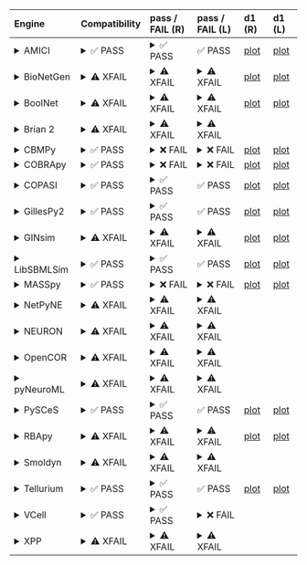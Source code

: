 | Engine                                                                                                                                     | Compatibility                                                                                                                                                                                                                                                                                  | pass / FAIL (R)                                                                                                                                                                                                                                                                                                                                                                                                                                                                                                                                                                                                                                                                                                                                                                                                                                                                                                                                           | pass / FAIL (L)                                                                                                                                                                                                                                                                                                                                                                                                                                                                                                                             | d1 (R)                                                   | d1 (L)                                                  |
|:-------------------------------------------------------------------------------------------------------------------------------------------|:-----------------------------------------------------------------------------------------------------------------------------------------------------------------------------------------------------------------------------------------------------------------------------------------------|:----------------------------------------------------------------------------------------------------------------------------------------------------------------------------------------------------------------------------------------------------------------------------------------------------------------------------------------------------------------------------------------------------------------------------------------------------------------------------------------------------------------------------------------------------------------------------------------------------------------------------------------------------------------------------------------------------------------------------------------------------------------------------------------------------------------------------------------------------------------------------------------------------------------------------------------------------------|:--------------------------------------------------------------------------------------------------------------------------------------------------------------------------------------------------------------------------------------------------------------------------------------------------------------------------------------------------------------------------------------------------------------------------------------------------------------------------------------------------------------------------------------------|:---------------------------------------------------------|:--------------------------------------------------------|
| <details><summary>AMICI</summary>https://docs.biosimulators.org/Biosimulators_AMICI/<br></details>                                         | <details><summary>&#9989; PASS</summary>The filenames '00001-sbml-l3v2.xml' and '00001-sbml-l3v2-sedml.xml' suggest the input files are SBML and SED-ML which is compatible with AMICI.<br><br>SED-ML and SBML are compatible with AMICI.</details>                                            | <details><summary>&#9989; PASS</summary><a href="https://api.biosimulations.org/runs/673f546b5a60072d20f7a387">view</a><br><a href="https://api.biosimulations.org/results/673f546b5a60072d20f7a387/download">download</a><br><a href="https://api.biosimulations.org/logs/673f546b5a60072d20f7a387?includeOutput=true">logs</a><br><br></details>                                                                                                                                                                                                                                                                                                                                                                                                                                                                                                                                                                                                        | &#9989; PASS                                                                                                                                                                                                                                                                                                                                                                                                                                                                                                                                | <a href="d1_plots_remote\amici_plot_1.pdf">plot</a>      | <a href="d1_plots_local\amici_plot_1.pdf">plot</a>      |
| <details><summary>BioNetGen</summary>https://docs.biosimulators.org/Biosimulators_BioNetGen/<br></details>                                 | <details><summary>&#9888; XFAIL</summary>EXPECTED FAIL<br><br>The filenames '00001-sbml-l3v2.xml' and '00001-sbml-l3v2-sedml.xml' suggest the input files are SBML and SED-ML which is not compatible with BioNetGen.<br><br>SED-ML and BNGL are compatible with BioNetGen.</details>          | <details><summary>&#9888; XFAIL</summary>EXPECTED FAIL<br><br><a href="https://api.biosimulations.org/runs/673f546fb678b3883bb9015b">view</a><br><a href="https://api.biosimulations.org/results/673f546fb678b3883bb9015b/download">download</a><br><a href="https://api.biosimulations.org/logs/673f546fb678b3883bb9015b?includeOutput=true">logs</a><br><br>ERROR MESSAGE:<br>The COMBINE/OMEX did not execute successfully:<br><br>  The SED document did not execute successfully:<br>  <br>    Language for model `model_1` is not supported.<br>      - Model language `urn:sedml:language:sbml` is not supported. Models must be in BNGL format (e.g., `sed:model/@language` must match `^urn:sedml:language:bngl(\.$)` such as `urn:sedml:language:bngl`).<br><br>ERROR TYPE:<br>CombineArchiveExecutionError</details>                                                                                                                           | <details><summary>&#9888; XFAIL</summary>EXPECTED FAIL<br><br>ERROR MESSAGE:<br>The COMBINE/OMEX did not execute successfully:<br><br>  The SED document did not execute successfully:<br>  <br>    Language for model `model_1` is not supported.<br>      - Model language `urn:sedml:language:sbml` is not supported. Models must be in BNGL format (e.g., `sed:model/@language` must match `^urn:sedml:language:bngl(\.$)` such as `urn:sedml:language:bngl`).<br><br>ERROR TYPE:<br>CombineArchiveExecutionError</details>             | <a href="d1_plots_remote\bionetgen_plot_1.pdf">plot</a>  | <a href="d1_plots_local\bionetgen_plot_1.pdf">plot</a>  |
| <details><summary>BoolNet</summary>https://docs.biosimulators.org/Biosimulators_BoolNet/<br></details>                                     | <details><summary>&#9888; XFAIL</summary>EXPECTED FAIL<br><br>The filenames '00001-sbml-l3v2.xml' and '00001-sbml-l3v2-sedml.xml' suggest the input files are SBML and SED-ML which is not compatible with BoolNet.<br><br>SBML-qual and SED-ML are compatible with BoolNet.</details>         | <details><summary>&#9888; XFAIL</summary>EXPECTED FAIL<br><br><a href="https://api.biosimulations.org/runs/673f54715a60072d20f7a38a">view</a><br><a href="https://api.biosimulations.org/results/673f54715a60072d20f7a38a/download">download</a><br><a href="https://api.biosimulations.org/logs/673f54715a60072d20f7a38a?includeOutput=true">logs</a><br><br>ERROR MESSAGE:<br>The COMBINE/OMEX did not execute successfully:<br><br>  The SED document did not execute successfully:<br>  <br>    Simulation `simulation_1` is invalid.<br>      - Number of points (50) must be equal to the difference between the output end (5.0) and start times (0.0).<br><br>ERROR TYPE:<br>CombineArchiveExecutionError</details>                                                                                                                                                                                                                               | <details><summary>&#9888; XFAIL</summary>EXPECTED FAIL<br><br>ERROR MESSAGE:<br>The COMBINE/OMEX did not execute successfully:<br><br>  The SED document did not execute successfully:<br>  <br>    Simulation `simulation_1` is invalid.<br>      - Number of points (50) must be equal to the difference between the output end (5.0) and start times (0.0).<br><br>ERROR TYPE:<br>CombineArchiveExecutionError</details>                                                                                                                 | <a href="d1_plots_remote\boolnet_plot_1.pdf">plot</a>    | <a href="d1_plots_local\boolnet_plot_1.pdf">plot</a>    |
| <details><summary>Brian 2</summary>https://docs.biosimulators.org/Biosimulators_pyNeuroML/<br></details>                                   | <details><summary>&#9888; XFAIL</summary>EXPECTED FAIL<br><br>The filenames '00001-sbml-l3v2.xml' and '00001-sbml-l3v2-sedml.xml' suggest the input files are SBML and SED-ML which is not compatible with Brian 2.<br><br>SED-ML, LEMS and NeuroML are compatible with Brian 2.</details>     | <details><summary>&#9888; XFAIL</summary>EXPECTED FAIL<br><br><a href="https://api.biosimulations.org/runs/673f546db678b3883bb90157">view</a><br><a href="https://api.biosimulations.org/results/673f546db678b3883bb90157/download">download</a><br><a href="https://api.biosimulations.org/logs/673f546db678b3883bb90157?includeOutput=true">logs</a><br><br>ERROR MESSAGE:<br>No module named 'libsbml'<br><br>ERROR TYPE:<br>ModuleNotFoundError</details>                                                                                                                                                                                                                                                                                                                                                                                                                                                                                             | <details><summary>&#9888; XFAIL</summary>EXPECTED FAIL<br><br>ERROR MESSAGE:<br>No module named 'libsbml'<br><br>ERROR TYPE:<br>ModuleNotFoundError</details>                                                                                                                                                                                                                                                                                                                                                                               |                                                          |                                                         |
| <details><summary>CBMPy</summary>https://docs.biosimulators.org/Biosimulators_CBMPy/<br></details>                                         | <details><summary>&#9989; PASS</summary>The filenames '00001-sbml-l3v2.xml' and '00001-sbml-l3v2-sedml.xml' suggest the input files are SBML and SED-ML which is compatible with CBMPy.<br><br>SED-ML and SBML are compatible with CBMPy.</details>                                            | <details><summary>&#10060; FAIL</summary><a href="https://api.biosimulations.org/runs/673f54730d09353e8f12a6d5">view</a><br><a href="https://api.biosimulations.org/results/673f54730d09353e8f12a6d5/download">download</a><br><a href="https://api.biosimulations.org/logs/673f54730d09353e8f12a6d5?includeOutput=true">logs</a><br><br>ERROR MESSAGE:<br>The COMBINE/OMEX did not execute successfully:<br><br>  The SED document did not execute successfully:<br>  <br>    UniformTimeCourseSimulation `simulation_1` is not supported.<br>      - Simulation simulation_1 of type `UniformTimeCourseSimulation` is not supported. Simulation must be an instance of one of the following:<br>          - SteadyStateSimulation<br><br>ERROR TYPE:<br>CombineArchiveExecutionError</details>                                                                                                                                                          | <details><summary>&#10060; FAIL</summary>ERROR MESSAGE:<br>The COMBINE/OMEX did not execute successfully:<br><br>  The SED document did not execute successfully:<br>  <br>    UniformTimeCourseSimulation `simulation_1` is not supported.<br>      - Simulation simulation_1 of type `UniformTimeCourseSimulation` is not supported. Simulation must be an instance of one of the following:<br>          - SteadyStateSimulation<br><br>ERROR TYPE:<br>CombineArchiveExecutionError</details>                                            | <a href="d1_plots_remote\cbmpy_plot_1.pdf">plot</a>      | <a href="d1_plots_local\cbmpy_plot_1.pdf">plot</a>      |
| <details><summary>COBRApy</summary>https://docs.biosimulators.org/Biosimulators_COBRApy/<br>Only allows steady state simulations</details> | <details><summary>&#9989; PASS</summary>The filenames '00001-sbml-l3v2.xml' and '00001-sbml-l3v2-sedml.xml' suggest the input files are SBML and SED-ML which is compatible with COBRApy.<br><br>SED-ML and SBML are compatible with COBRApy.</details>                                        | <details><summary>&#10060; FAIL</summary><a href="https://api.biosimulations.org/runs/673f54765a60072d20f7a390">view</a><br><a href="https://api.biosimulations.org/results/673f54765a60072d20f7a390/download">download</a><br><a href="https://api.biosimulations.org/logs/673f54765a60072d20f7a390?includeOutput=true">logs</a><br><br>ERROR MESSAGE:<br>The COMBINE/OMEX did not execute successfully:<br><br>  The SED document did not execute successfully:<br>  <br>    UniformTimeCourseSimulation `simulation_1` is not supported.<br>      - Simulation simulation_1 of type `UniformTimeCourseSimulation` is not supported. Simulation must be an instance of one of the following:<br>          - SteadyStateSimulation<br><br>ERROR TYPE:<br>CombineArchiveExecutionError</details>                                                                                                                                                          | <details><summary>&#10060; FAIL</summary>ERROR MESSAGE:<br>The COMBINE/OMEX did not execute successfully:<br><br>  The SED document did not execute successfully:<br>  <br>    UniformTimeCourseSimulation `simulation_1` is not supported.<br>      - Simulation simulation_1 of type `UniformTimeCourseSimulation` is not supported. Simulation must be an instance of one of the following:<br>          - SteadyStateSimulation<br><br>ERROR TYPE:<br>CombineArchiveExecutionError</details>                                            | <a href="d1_plots_remote\cobrapy_plot_1.pdf">plot</a>    | <a href="d1_plots_local\cobrapy_plot_1.pdf">plot</a>    |
| <details><summary>COPASI</summary>https://docs.biosimulators.org/Biosimulators_COPASI/<br></details>                                       | <details><summary>&#9989; PASS</summary>The filenames '00001-sbml-l3v2.xml' and '00001-sbml-l3v2-sedml.xml' suggest the input files are SBML and SED-ML which is compatible with COPASI.<br><br>SED-ML and SBML are compatible with COPASI.</details>                                          | <details><summary>&#9989; PASS</summary><a href="https://api.biosimulations.org/runs/673f5478b678b3883bb90162">view</a><br><a href="https://api.biosimulations.org/results/673f5478b678b3883bb90162/download">download</a><br><a href="https://api.biosimulations.org/logs/673f5478b678b3883bb90162?includeOutput=true">logs</a><br><br></details>                                                                                                                                                                                                                                                                                                                                                                                                                                                                                                                                                                                                        | &#9989; PASS                                                                                                                                                                                                                                                                                                                                                                                                                                                                                                                                | <a href="d1_plots_remote\copasi_plot_1.pdf">plot</a>     | <a href="d1_plots_local\copasi_plot_1.pdf">plot</a>     |
| <details><summary>GillesPy2</summary>https://docs.biosimulators.org/Biosimulators_GillesPy2/<br></details>                                 | <details><summary>&#9989; PASS</summary>The filenames '00001-sbml-l3v2.xml' and '00001-sbml-l3v2-sedml.xml' suggest the input files are SBML and SED-ML which is compatible with GillesPy2.<br><br>SED-ML and SBML are compatible with GillesPy2.</details>                                    | <details><summary>&#9989; PASS</summary><a href="https://api.biosimulations.org/runs/673f547b0d09353e8f12a6dc">view</a><br><a href="https://api.biosimulations.org/results/673f547b0d09353e8f12a6dc/download">download</a><br><a href="https://api.biosimulations.org/logs/673f547b0d09353e8f12a6dc?includeOutput=true">logs</a><br><br></details>                                                                                                                                                                                                                                                                                                                                                                                                                                                                                                                                                                                                        | &#9989; PASS                                                                                                                                                                                                                                                                                                                                                                                                                                                                                                                                | <a href="d1_plots_remote\gillespy2_plot_1.pdf">plot</a>  | <a href="d1_plots_local\gillespy2_plot_1.pdf">plot</a>  |
| <details><summary>GINsim</summary>https://docs.biosimulators.org/Biosimulators_GINsim/<br></details>                                       | <details><summary>&#9888; XFAIL</summary>EXPECTED FAIL<br><br>The filenames '00001-sbml-l3v2.xml' and '00001-sbml-l3v2-sedml.xml' suggest the input files are SBML and SED-ML which is not compatible with GINsim.<br><br>SBML-qual and SED-ML are compatible with GINsim.</details>           | <details><summary>&#9888; XFAIL</summary>EXPECTED FAIL<br><br><a href="https://api.biosimulations.org/runs/673f547d0d09353e8f12a6e0">view</a><br><a href="https://api.biosimulations.org/results/673f547d0d09353e8f12a6e0/download">download</a><br><a href="https://api.biosimulations.org/logs/673f547d0d09353e8f12a6e0?includeOutput=true">logs</a><br><br>ERROR MESSAGE:<br>The COMBINE/OMEX did not execute successfully:<br><br>  The SED document did not execute successfully:<br>  <br>    Simulation `simulation_1` is invalid.<br>      - The interval between the output start and time time must be an integer multiple of the number of steps, not `0.1`:<br>          Output start time: 0.0<br>          Output end time: 5.0<br>          Number of steps: 50<br><br>ERROR TYPE:<br>CombineArchiveExecutionError</details>                                                                                                               | <details><summary>&#9888; XFAIL</summary>EXPECTED FAIL<br><br>ERROR MESSAGE:<br>The COMBINE/OMEX did not execute successfully:<br><br>  The SED document did not execute successfully:<br>  <br>    Simulation `simulation_1` is invalid.<br>      - The interval between the output start and time time must be an integer multiple of the number of steps, not `0.1`:<br>          Output start time: 0.0<br>          Output end time: 5.0<br>          Number of steps: 50<br><br>ERROR TYPE:<br>CombineArchiveExecutionError</details> | <a href="d1_plots_remote\ginsim_plot_1.pdf">plot</a>     | <a href="d1_plots_local\ginsim_plot_1.pdf">plot</a>     |
| <details><summary>LibSBMLSim</summary>https://docs.biosimulators.org/Biosimulators_LibSBMLSim/<br></details>                               | <details><summary>&#9989; PASS</summary>The filenames '00001-sbml-l3v2.xml' and '00001-sbml-l3v2-sedml.xml' suggest the input files are SBML and SED-ML which is compatible with LibSBMLSim.<br><br>SED-ML and SBML are compatible with LibSBMLSim.</details>                                  | <details><summary>&#9989; PASS</summary><a href="https://api.biosimulations.org/runs/673f547f5a60072d20f7a39f">view</a><br><a href="https://api.biosimulations.org/results/673f547f5a60072d20f7a39f/download">download</a><br><a href="https://api.biosimulations.org/logs/673f547f5a60072d20f7a39f?includeOutput=true">logs</a><br><br></details>                                                                                                                                                                                                                                                                                                                                                                                                                                                                                                                                                                                                        | &#9989; PASS                                                                                                                                                                                                                                                                                                                                                                                                                                                                                                                                | <a href="d1_plots_remote\libsbmlsim_plot_1.pdf">plot</a> | <a href="d1_plots_local\libsbmlsim_plot_1.pdf">plot</a> |
| <details><summary>MASSpy</summary>https://docs.biosimulators.org/Biosimulators_MASSpy/<br></details>                                       | <details><summary>&#9989; PASS</summary>The filenames '00001-sbml-l3v2.xml' and '00001-sbml-l3v2-sedml.xml' suggest the input files are SBML and SED-ML which is compatible with MASSpy.<br><br>SED-ML and SBML are compatible with MASSpy.</details>                                          | <details><summary>&#10060; FAIL</summary><a href="https://api.biosimulations.org/runs/673f54810d09353e8f12a6e7">view</a><br><a href="https://api.biosimulations.org/results/673f54810d09353e8f12a6e7/download">download</a><br><a href="https://api.biosimulations.org/logs/673f54810d09353e8f12a6e7?includeOutput=true">logs</a><br><br>ERROR MESSAGE:<br>The COMBINE/OMEX did not execute successfully:<br><br>  The SED document did not execute successfully:<br>  <br>    The following targets are not supported:<br>      - /sbml:sbml/sbml:model/sbml:listOfCompartments/sbml:compartment[@id='compartment']<br>      - /sbml:sbml/sbml:model/sbml:listOfCompartments/sbml:compartment[@id='compartment']<br>    <br>    Only following targets are supported:<br>      - M_S1<br>      - M_S2<br>      - R_reaction1<br>      - S1<br>      - S2<br>      - k1<br>      - reaction1<br><br>ERROR TYPE:<br>CombineArchiveExecutionError</details> | <details><summary>&#10060; FAIL</summary>ERROR MESSAGE:<br>The COMBINE/OMEX did not execute successfully:<br><br>  The SED document did not execute successfully:<br>  <br>    Something went wrong reading the SBML model. Most likely the SBML model is not valid. Please check that your model is valid using the `mass.io.sbml.validate_sbml_model` function or via the online validator at http://sbml.org/validator .<br>    	`(model, errors) = validate_sbml_model(filename)`<br>    If the model is valid and cannot be read please open an issue at https://github.com/SBRG/masspy/issues .<br><br>ERROR TYPE:<br>CombineArchiveExecutionError</details>                                                                                                                                                                                                                                                                                                                                                                                                                                                                                                                                             | <a href="d1_plots_remote\masspy_plot_1.pdf">plot</a>     | <a href="d1_plots_local\masspy_plot_1.pdf">plot</a>     |
| <details><summary>NetPyNE</summary>https://docs.biosimulators.org/Biosimulators_pyNeuroML/<br></details>                                   | <details><summary>&#9888; XFAIL</summary>EXPECTED FAIL<br><br>The filenames '00001-sbml-l3v2.xml' and '00001-sbml-l3v2-sedml.xml' suggest the input files are SBML and SED-ML which is not compatible with NetPyNE.<br><br>SED-ML, LEMS and NeuroML are compatible with NetPyNE.</details>     | <details><summary>&#9888; XFAIL</summary>EXPECTED FAIL<br><br><a href="https://api.biosimulations.org/runs/673f5482b678b3883bb9016e">view</a><br><a href="https://api.biosimulations.org/results/673f5482b678b3883bb9016e/download">download</a><br><a href="https://api.biosimulations.org/logs/673f5482b678b3883bb9016e?includeOutput=true">logs</a><br><br>ERROR MESSAGE:<br>No module named 'libsbml'<br><br>ERROR TYPE:<br>ModuleNotFoundError</details>                                                                                                                                                                                                                                                                                                                                                                                                                                                                                             | <details><summary>&#9888; XFAIL</summary>EXPECTED FAIL<br><br>ERROR MESSAGE:<br>No module named 'libsbml'<br><br>ERROR TYPE:<br>ModuleNotFoundError</details>                                                                                                                                                                                                                                                                                                                                                                               |                                                          |                                                         |
| <details><summary>NEURON</summary>https://docs.biosimulators.org/Biosimulators_pyNeuroML/<br></details>                                    | <details><summary>&#9888; XFAIL</summary>EXPECTED FAIL<br><br>The filenames '00001-sbml-l3v2.xml' and '00001-sbml-l3v2-sedml.xml' suggest the input files are SBML and SED-ML which is not compatible with NEURON.<br><br>SED-ML, LEMS and NeuroML are compatible with NEURON.</details>       | <details><summary>&#9888; XFAIL</summary>EXPECTED FAIL<br><br><a href="https://api.biosimulations.org/runs/673f54840d09353e8f12a704">view</a><br><a href="https://api.biosimulations.org/results/673f54840d09353e8f12a704/download">download</a><br><a href="https://api.biosimulations.org/logs/673f54840d09353e8f12a704?includeOutput=true">logs</a><br><br>ERROR MESSAGE:<br>No module named 'libsbml'<br><br>ERROR TYPE:<br>ModuleNotFoundError</details>                                                                                                                                                                                                                                                                                                                                                                                                                                                                                             | <details><summary>&#9888; XFAIL</summary>EXPECTED FAIL<br><br>ERROR MESSAGE:<br>No module named 'libsbml'<br><br>ERROR TYPE:<br>ModuleNotFoundError</details>                                                                                                                                                                                                                                                                                                                                                                               |                                                          |                                                         |
| <details><summary>OpenCOR</summary>https://docs.biosimulators.org/Biosimulators_OpenCOR/<br></details>                                     | <details><summary>&#9888; XFAIL</summary>EXPECTED FAIL<br><br>The filenames '00001-sbml-l3v2.xml' and '00001-sbml-l3v2-sedml.xml' suggest the input files are SBML and SED-ML which is not compatible with OpenCOR.<br><br>SED-ML and CellML are compatible with OpenCOR.</details>            | <details><summary>&#9888; XFAIL</summary>EXPECTED FAIL<br><br><a href="https://api.biosimulations.org/runs/673f54865a60072d20f7a3ba">view</a><br><a href="https://api.biosimulations.org/results/673f54865a60072d20f7a3ba/download">download</a><br><a href="https://api.biosimulations.org/logs/673f54865a60072d20f7a3ba?includeOutput=true">logs</a><br><br>ERROR MESSAGE:<br>No module named 'libsbml'<br><br>ERROR TYPE:<br>ModuleNotFoundError</details>                                                                                                                                                                                                                                                                                                                                                                                                                                                                                             | <details><summary>&#9888; XFAIL</summary>EXPECTED FAIL<br><br>ERROR MESSAGE:<br>No module named 'libsbml'<br><br>ERROR TYPE:<br>ModuleNotFoundError</details>                                                                                                                                                                                                                                                                                                                                                                               |                                                          |                                                         |
| <details><summary>pyNeuroML</summary>https://docs.biosimulators.org/Biosimulators_pyNeuroML/<br></details>                                 | <details><summary>&#9888; XFAIL</summary>EXPECTED FAIL<br><br>The filenames '00001-sbml-l3v2.xml' and '00001-sbml-l3v2-sedml.xml' suggest the input files are SBML and SED-ML which is not compatible with pyNeuroML.<br><br>SED-ML, LEMS and NeuroML are compatible with pyNeuroML.</details> | <details><summary>&#9888; XFAIL</summary>EXPECTED FAIL<br><br><a href="https://api.biosimulations.org/runs/673f54885a60072d20f7a3d0">view</a><br><a href="https://api.biosimulations.org/results/673f54885a60072d20f7a3d0/download">download</a><br><a href="https://api.biosimulations.org/logs/673f54885a60072d20f7a3d0?includeOutput=true">logs</a><br><br>ERROR MESSAGE:<br>No module named 'libsbml'<br><br>ERROR TYPE:<br>ModuleNotFoundError</details>                                                                                                                                                                                                                                                                                                                                                                                                                                                                                             | <details><summary>&#9888; XFAIL</summary>EXPECTED FAIL<br><br>ERROR MESSAGE:<br>No module named 'libsbml'<br><br>ERROR TYPE:<br>ModuleNotFoundError</details>                                                                                                                                                                                                                                                                                                                                                                               |                                                          |                                                         |
| <details><summary>PySCeS</summary>https://docs.biosimulators.org/Biosimulators_PySCeS/<br></details>                                       | <details><summary>&#9989; PASS</summary>The filenames '00001-sbml-l3v2.xml' and '00001-sbml-l3v2-sedml.xml' suggest the input files are SBML and SED-ML which is compatible with PySCeS.<br><br>SED-ML and SBML are compatible with PySCeS.</details>                                          | <details><summary>&#9989; PASS</summary><a href="https://api.biosimulations.org/runs/673f548bb678b3883bb901a2">view</a><br><a href="https://api.biosimulations.org/results/673f548bb678b3883bb901a2/download">download</a><br><a href="https://api.biosimulations.org/logs/673f548bb678b3883bb901a2?includeOutput=true">logs</a><br><br></details>                                                                                                                                                                                                                                                                                                                                                                                                                                                                                                                                                                                                        | &#9989; PASS                                                                                                                                                                                                                                                                                                                                                                                                                                                                                                                                | <a href="d1_plots_remote\pysces_plot_1.pdf">plot</a>     | <a href="d1_plots_local\pysces_plot_1.pdf">plot</a>     |
| <details><summary>RBApy</summary>https://docs.biosimulators.org/Biosimulators_RBApy/<br></details>                                         | <details><summary>&#9888; XFAIL</summary>EXPECTED FAIL<br><br>The filenames '00001-sbml-l3v2.xml' and '00001-sbml-l3v2-sedml.xml' suggest the input files are SBML and SED-ML which is not compatible with RBApy.<br><br>SED-ML and RBApy are compatible with RBApy.</details>                 | <details><summary>&#9888; XFAIL</summary>EXPECTED FAIL<br><br><a href="https://api.biosimulations.org/runs/673f548c0d09353e8f12a71b">view</a><br><a href="https://api.biosimulations.org/results/673f548c0d09353e8f12a71b/download">download</a><br><a href="https://api.biosimulations.org/logs/673f548c0d09353e8f12a71b?includeOutput=true">logs</a><br><br>ERROR MESSAGE:<br>The COMBINE/OMEX did not execute successfully:<br><br>  The SED document did not execute successfully:<br>  <br>    Language for model `model_1` is not supported.<br>      - Model language `urn:sedml:language:sbml` is not supported. Models must be in RBA format (e.g., `sed:model/@language` must match `^urn:sedml:language:rba(\.$)` such as `urn:sedml:language:rba`).<br><br>ERROR TYPE:<br>CombineArchiveExecutionError</details>                                                                                                                              | <details><summary>&#9888; XFAIL</summary>EXPECTED FAIL<br><br>ERROR MESSAGE:<br>The COMBINE/OMEX did not execute successfully:<br><br>  The SED document did not execute successfully:<br>  <br>    Language for model `model_1` is not supported.<br>      - Model language `urn:sedml:language:sbml` is not supported. Models must be in RBA format (e.g., `sed:model/@language` must match `^urn:sedml:language:rba(\.$)` such as `urn:sedml:language:rba`).<br><br>ERROR TYPE:<br>CombineArchiveExecutionError</details>                | <a href="d1_plots_remote\rbapy_plot_1.pdf">plot</a>      | <a href="d1_plots_local\rbapy_plot_1.pdf">plot</a>      |
| <details><summary>Smoldyn</summary>https://smoldyn.readthedocs.io/en/latest/python/api.html#sed-ml-combine-biosimulators-api<br></details> | <details><summary>&#9888; XFAIL</summary>EXPECTED FAIL<br><br>The filenames '00001-sbml-l3v2.xml' and '00001-sbml-l3v2-sedml.xml' suggest the input files are SBML and SED-ML which is not compatible with Smoldyn.<br><br>SED-ML and Smoldyn are compatible with Smoldyn.</details>           | <details><summary>&#9888; XFAIL</summary>EXPECTED FAIL<br><br><a href="https://api.biosimulations.org/runs/673f548eb678b3883bb901b7">view</a><br><a href="https://api.biosimulations.org/results/673f548eb678b3883bb901b7/download">download</a><br><a href="https://api.biosimulations.org/logs/673f548eb678b3883bb901b7?includeOutput=true">logs</a><br><br>ERROR MESSAGE:<br>No module named 'libsbml'<br><br>ERROR TYPE:<br>ModuleNotFoundError</details>                                                                                                                                                                                                                                                                                                                                                                                                                                                                                             | <details><summary>&#9888; XFAIL</summary>EXPECTED FAIL<br><br>ERROR MESSAGE:<br>Error unknown. The log.yml containing error information was not found.<br><br></details>                                                                                                                                                                                                                                                                                                                                                                    |                                                          |                                                         |
| <details><summary>Tellurium</summary>https://docs.biosimulators.org/Biosimulators_tellurium/<br></details>                                 | <details><summary>&#9989; PASS</summary>The filenames '00001-sbml-l3v2.xml' and '00001-sbml-l3v2-sedml.xml' suggest the input files are SBML and SED-ML which is compatible with Tellurium.<br><br>SED-ML and SBML are compatible with Tellurium.</details>                                    | <details><summary>&#9989; PASS</summary><a href="https://api.biosimulations.org/runs/673f54905a60072d20f7a3ff">view</a><br><a href="https://api.biosimulations.org/results/673f54905a60072d20f7a3ff/download">download</a><br><a href="https://api.biosimulations.org/logs/673f54905a60072d20f7a3ff?includeOutput=true">logs</a><br><br></details>                                                                                                                                                                                                                                                                                                                                                                                                                                                                                                                                                                                                        | &#9989; PASS                                                                                                                                                                                                                                                                                                                                                                                                                                                                                                                                | <a href="d1_plots_remote\tellurium_plot_1.pdf">plot</a>  | <a href="d1_plots_local\tellurium_plot_1.pdf">plot</a>  |
| <details><summary>VCell</summary>https://github.com/virtualcell/vcell<br></details>                                                        | <details><summary>&#9989; PASS</summary>The filenames '00001-sbml-l3v2.xml' and '00001-sbml-l3v2-sedml.xml' suggest the input files are SBML and SED-ML which is compatible with VCell.<br><br>SED-ML, BNGL and SBML are compatible with VCell.</details>                                      | <details><summary>&#9989; PASS</summary><a href="https://api.biosimulations.org/runs/673f54940d09353e8f12a760">view</a><br><a href="https://api.biosimulations.org/results/673f54940d09353e8f12a760/download">download</a><br><a href="https://api.biosimulations.org/logs/673f54940d09353e8f12a760?includeOutput=true">logs</a><br><br></details>                                                                                                                                                                                                                                                                                                                                                                                                                                                                                                                                                                                                        | <details><summary>&#10060; FAIL</summary>ERROR MESSAGE:<br>Runtime Exception<br><br></details>                                                                                                                                                                                                                                                                                                                                                                                                                                              |                                                          |                                                         |
| <details><summary>XPP</summary>https://docs.biosimulators.org/Biosimulators_XPP/<br></details>                                             | <details><summary>&#9888; XFAIL</summary>EXPECTED FAIL<br><br>The filenames '00001-sbml-l3v2.xml' and '00001-sbml-l3v2-sedml.xml' suggest the input files are SBML and SED-ML which is not compatible with XPP.<br><br>SED-ML and XPP are compatible with XPP.</details>                       | <details><summary>&#9888; XFAIL</summary>EXPECTED FAIL<br><br><a href="https://api.biosimulations.org/runs/673f54960d09353e8f12a769">view</a><br><a href="https://api.biosimulations.org/results/673f54960d09353e8f12a769/download">download</a><br><a href="https://api.biosimulations.org/logs/673f54960d09353e8f12a769?includeOutput=true">logs</a><br><br>ERROR MESSAGE:<br>No module named 'libsbml'<br><br>ERROR TYPE:<br>ModuleNotFoundError</details>                                                                                                                                                                                                                                                                                                                                                                                                                                                                                             | <details><summary>&#9888; XFAIL</summary>EXPECTED FAIL<br><br>ERROR MESSAGE:<br>No module named 'libsbml'<br><br>ERROR TYPE:<br>ModuleNotFoundError</details>                                                                                                                                                                                                                                                                                                                                                                               |                                                          |                                                         |